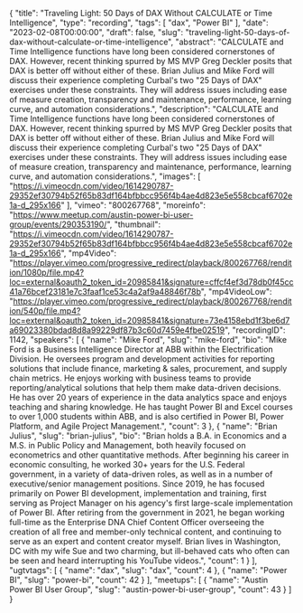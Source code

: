 {
  "title": "Traveling Light: 50 Days of DAX Without CALCULATE or Time Intelligence",
  "type": "recording",
  "tags": [
    "dax",
    "Power BI"
  ],
  "date": "2023-02-08T00:00:00",
  "draft": false,
  "slug": "traveling-light-50-days-of-dax-without-calculate-or-time-intelligence",
  "abstract": "CALCULATE and Time Intelligence functions have long been considered cornerstones of DAX. However, recent thinking spurred by MS MVP Greg Deckler posits that DAX is better off without either of these. Brian Julius and Mike Ford will discuss their experience completing Curbal's two \"25 Days of DAX\" exercises under these constraints. They will address issues including ease of measure creation, transparency and maintenance, performance, learning curve, and automation considerations.",
  "description": "CALCULATE and Time Intelligence functions have long been considered cornerstones of DAX. However, recent thinking spurred by MS MVP Greg Deckler posits that DAX is better off without either of these. Brian Julius and Mike Ford will discuss their experience completing Curbal's two \"25 Days of DAX\" exercises under these constraints. They will address issues including ease of measure creation, transparency and maintenance, performance, learning curve, and automation considerations.",
  "images": [
    "https://i.vimeocdn.com/video/1614290787-29352ef30794b52f65b83df164bfbbcc956f4b4ae4d823e5e558cbcaf6702e1a-d_295x166"
  ],
  "vimeo": "800267768",
  "moreinfo": "https://www.meetup.com/austin-power-bi-user-group/events/290353190/",
  "thumbnail": "https://i.vimeocdn.com/video/1614290787-29352ef30794b52f65b83df164bfbbcc956f4b4ae4d823e5e558cbcaf6702e1a-d_295x166",
  "mp4Video": "https://player.vimeo.com/progressive_redirect/playback/800267768/rendition/1080p/file.mp4?loc=external&oauth2_token_id=20985841&signature=cffcf4ef3d78db0f45cc41a76bcef23181e7c3faaf1ce53c4a2af9a48846f78b",
  "mp4VideoLow": "https://player.vimeo.com/progressive_redirect/playback/800267768/rendition/540p/file.mp4?loc=external&oauth2_token_id=20985841&signature=73e4158ebd1f3be6d7a69023380bdad8d8a99229df87b3c60d7459e4fbe02519",
  "recordingID": 1142,
  "speakers": [
    {
      "name": "Mike Ford",
      "slug": "mike-ford",
      "bio": "Mike Ford is a Business Intelligence Director at ABB within the Electrification Division. He oversees program and development activities for reporting solutions that include finance, marketing & sales, procurement, and supply chain metrics. He enjoys working with business teams to provide reporting/analytical solutions that help them make data-driven decisions. He has over 20 years of experience in the data analytics space and enjoys teaching and sharing knowledge. He has taught Power BI and Excel courses to over 1,000 students within ABB, and is also certified in Power BI, Power Platform, and Agile Project Management.",
      "count": 3
    },
    {
      "name": "Brian Julius",
      "slug": "brian-julius",
      "bio": "Brian holds a B.A. in Economics and a M.S. in Public Policy and Management, both heavily focused on econometrics and other quantitative methods. After beginning his career in economic consulting, he worked 30+ years for the U.S. Federal government, in a variety of data-driven roles, as well as in a number of executive/senior management positions. Since 2019, he has focused primarily on Power BI development, implementation and training, first serving as Project Manager on his agency's first large-scale implementation of Power BI. After retiring from the government in 2021, he began working full-time as the Enterprise DNA Chief Content Officer overseeing the creation of all free and member-only technical content, and continuing to serve as an expert and content creator myself. Brian lives in Washington, DC with my wife Sue and two charming, but ill-behaved cats who often can be seen and heard interrupting his YouTube videos.",
      "count": 1
    }
  ],
  "ugtvtags": [
    {
      "name": "dax",
      "slug": "dax",
      "count": 4
    },
    {
      "name": "Power BI",
      "slug": "power-bi",
      "count": 42
    }
  ],
  "meetups": [
    {
      "name": "Austin Power BI User Group",
      "slug": "austin-power-bi-user-group",
      "count": 43
    }
  ]
}